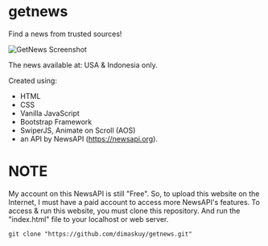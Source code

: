 # getnews
Find a news from trusted sources!

![GetNews Screenshot](https://dsm01pap006files.storage.live.com/y4m-mxWs3-N8XC-k-2L9P3T3KXOUZdaRExdB7bjkJCXqjeqfXUROxkgEnHokMJoyIolCzBu7O3fVS4LzJo7zSovE3KwO0BZLypjIcHteLnA9Cv51zsXBshF_zJx5CBIiGgk67mJZSMk-uPUxmbo5ZwjrBnUA-wh8HYcSsxMSqIB75gEajJ69eNofMTZY2bfYq2VQCh2_vWevDWE7e6c4KDO6LqSfNL8QZtMhMxA5zb-hKc?width=1244&height=702&cropmode=center)

The news available at: USA & Indonesia only.

Created using:<ul>
    <li>HTML</li>
    <li>CSS</li>
    <li>Vanilla JavaScript</li>
    <li>Bootstrap Framework</li>
    <li>SwiperJS, Animate on Scroll (AOS)</li>
    <li>an API by NewsAPI (https://newsapi.org).</li>
  </ul>


# NOTE
My account on this NewsAPI is still "Free". So, to upload this website on the Internet, I must have a paid account to access more NewsAPI's features.
To access & run this website, you must clone this repository. And run the "index.html" file to your localhost or web server.

```
git clone "https://github.com/dimaskuy/getnews.git"
```
